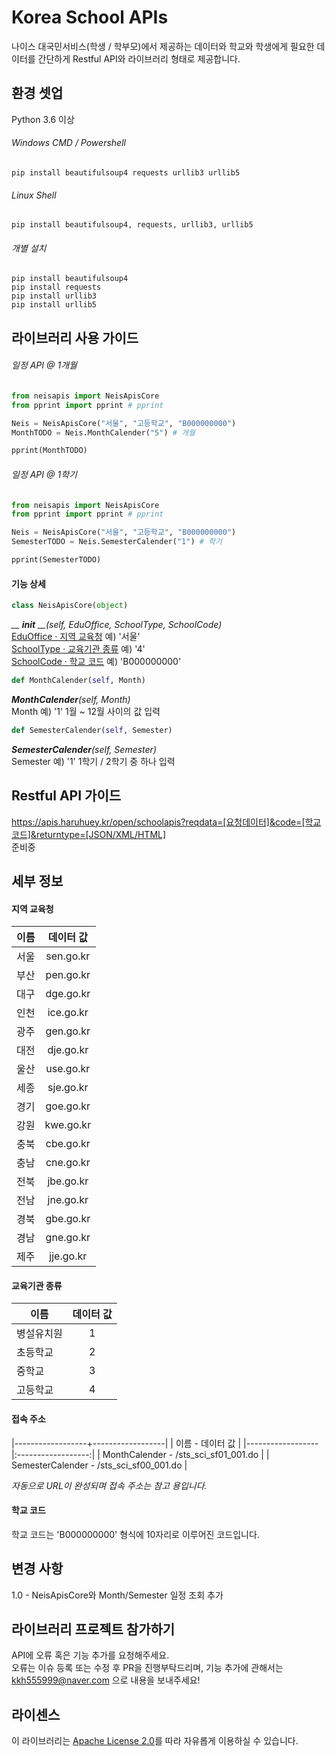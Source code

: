 # Korea School APIs 
나이스 대국민서비스(학생 / 학부모)에서 제공하는 데이터와 학교와 학생에게 필요한 데이터를 간단하게 Restful API와 라이브러리 형태로 제공합니다.

## 환경 셋업
Python 3.6 이상
###### Windows CMD / Powershell
```shell
pip install beautifulsoup4 requests urllib3 urllib5
```

###### Linux Shell
```shell
pip install beautifulsoup4, requests, urllib3, urllib5
```

###### 개별 설치
```shell
pip install beautifulsoup4
pip install requests
pip install urllib3
pip install urllib5
```

## 라이브러리 사용 가이드
###### 일정 API @ 1개월
```python
from neisapis import NeisApisCore
from pprint import pprint # pprint

Neis = NeisApisCore("서울", "고등학교", "B000000000")
MonthTODO = Neis.MonthCalender("5") # 개월

pprint(MonthTODO)
```

###### 일정 API @ 1학기
```python
from neisapis import NeisApisCore
from pprint import pprint # pprint

Neis = NeisApisCore("서울", "고등학교", "B000000000")
SemesterTODO = Neis.SemesterCalender("1") # 학기

pprint(SemesterTODO)
```
#### 기능 상세
```python
class NeisApisCore(object)
```
*__ __init__ __(self, EduOffice, SchoolType, SchoolCode)*  
[EduOffice · 지역 교육청]() 예) '서울'  
[SchoolType · 교육기관 종류]() 예) '4'  
[SchoolCode · 학교 코드]() 예) 'B000000000'  

```python
def MonthCalender(self, Month)
```
*__MonthCalender__(self, Month)*  
Month 예) '1'
1월 ~ 12월 사이의 값 입력

```python
def SemesterCalender(self, Semester)
```
*__SemesterCalender__(self, Semester)*  
Semester 예) '1'
1학기 / 2학기 중 하나 입력

## Restful API 가이드
https://apis.haruhuey.kr/open/schoolapis?reqdata=[요청데이터]&code=[학교코드]&returntype=[JSON/XML/HTML]  
준비중

## 세부 정보

#### 지역 교육청
| 이름 | 데이터 값 |
|------|:---------:|
| 서울 | sen.go.kr |
| 부산 | pen.go.kr |
| 대구 | dge.go.kr |
| 인천 | ice.go.kr |
| 광주 | gen.go.kr |
| 대전 | dje.go.kr |
| 울산 | use.go.kr |
| 세종 | sje.go.kr |
| 경기 | goe.go.kr |
| 강원 | kwe.go.kr |
| 충북 | cbe.go.kr |
| 충남 | cne.go.kr |
| 전북 | jbe.go.kr |
| 전남 | jne.go.kr |
| 경북 | gbe.go.kr |
| 경남 | gne.go.kr |
| 제주 | jje.go.kr |

#### 교육기관 종류
| 이름 | 데이터 값 |
|------------|:-:|
| 병설유치원 | 1 |
| 초등학교   | 2 |
| 중학교     | 3 |
| 고등학교   | 4 |

#### 접속 주소
|------------------+------------------|
| 이름 - 데이터 값 |
|------------------|:------------------:|
| MonthCalender - /sts_sci_sf01_001.do |
| SemesterCalender - /sts_sci_sf00_001.do |

*자동으로 URL이 완성되며 접속 주소는 참고 용입니다.*

#### 학교 코드
학교 코드는 'B000000000' 형식에 10자리로 이루어진 코드입니다.

## 변경 사항
1.0 - NeisApisCore와 Month/Semester 일정 조회 추가

## 라이브러리 프로젝트 참가하기
API에 오류 혹은 기능 추가를 요청해주세요.  
오류는 이슈 등록 또는 수정 후 PR을 진행부탁드리며, 
기능 추가에 관해서는 kkh555999@naver.com 으로 내용을 보내주세요!

## 라이센스
이 라이브러리는 [Apache License 2.0](https://github.com/HaruHuey/Korea-Neis-Apis/blob/master/LICENSE)를 따라 자유롭게 이용하실 수 있습니다.
